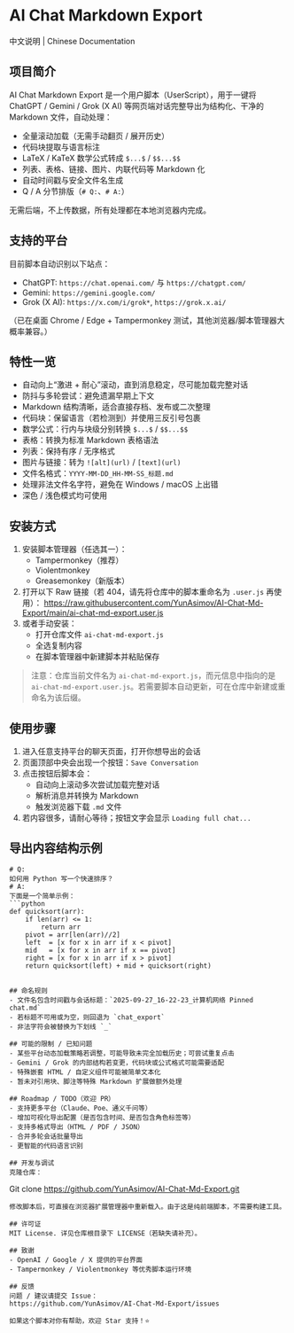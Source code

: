 # AI Chat Markdown Export

中文说明 | Chinese Documentation

## 项目简介
AI Chat Markdown Export 是一个用户脚本（UserScript），用于一键将 ChatGPT / Gemini / Grok (X AI) 等网页端对话完整导出为结构化、干净的 Markdown 文件，自动处理：
- 全量滚动加载（无需手动翻页 / 展开历史）
- 代码块提取与语言标注
- LaTeX / KaTeX 数学公式转成 `$...$` / `$$...$$`
- 列表、表格、链接、图片、内联代码等 Markdown 化
- 自动时间戳与安全文件名生成
- Q / A 分节排版（`# Q:`、`# A:`）

无需后端，不上传数据，所有处理都在本地浏览器内完成。

## 支持的平台
目前脚本自动识别以下站点：
- ChatGPT: `https://chat.openai.com/` 与 `https://chatgpt.com/`
- Gemini: `https://gemini.google.com/`
- Grok (X AI): `https://x.com/i/grok*`, `https://grok.x.ai/`

（已在桌面 Chrome / Edge + Tampermonkey 测试，其他浏览器/脚本管理器大概率兼容。）

## 特性一览
- 自动向上“激进 + 耐心”滚动，直到消息稳定，尽可能加载完整对话
- 防抖与多轮尝试：避免遗漏早期上下文
- Markdown 结构清晰，适合直接存档、发布或二次整理
- 代码块：保留语言（若检测到）并使用三反引号包裹
- 数学公式：行内与块级分别转换 `$...$` / `$$...$$`
- 表格：转换为标准 Markdown 表格语法
- 列表：保持有序 / 无序格式
- 图片与链接：转为 `![alt](url)` / `[text](url)`
- 文件名格式：`YYYY-MM-DD_HH-MM-SS_标题.md`
- 处理非法文件名字符，避免在 Windows / macOS 上出错
- 深色 / 浅色模式均可使用

## 安装方式
1. 安装脚本管理器（任选其一）：
   - Tampermonkey（推荐）
   - Violentmonkey
   - Greasemonkey（新版本）
2. 打开以下 Raw 链接（若 404，请先将仓库中的脚本重命名为 `.user.js` 再使用）：
   https://raw.githubusercontent.com/YunAsimov/AI-Chat-Md-Export/main/ai-chat-md-export.user.js
3. 或者手动安装：
   - 打开仓库文件 `ai-chat-md-export.js`
   - 全选复制内容
   - 在脚本管理器中新建脚本并粘贴保存

> 注意：仓库当前文件名为 `ai-chat-md-export.js`，而元信息中指向的是 `ai-chat-md-export.user.js`。若需要脚本自动更新，可在仓库中新建或重命名为该后缀。

## 使用步骤
1. 进入任意支持平台的聊天页面，打开你想导出的会话
2. 页面顶部中央会出现一个按钮：`Save Conversation`
3. 点击按钮后脚本会：
   - 自动向上滚动多次尝试加载完整对话
   - 解析消息并转换为 Markdown
   - 触发浏览器下载 `.md` 文件
4. 若内容很多，请耐心等待；按钮文字会显示 `Loading full chat...`

## 导出内容结构示例
```
# Q:
如何用 Python 写一个快速排序？
# A:
下面是一个简单示例：
```python
def quicksort(arr):
    if len(arr) <= 1:
        return arr
    pivot = arr[len(arr)//2]
    left  = [x for x in arr if x < pivot]
    mid   = [x for x in arr if x == pivot]
    right = [x for x in arr if x > pivot]
    return quicksort(left) + mid + quicksort(right)
```
```

## 命名规则
- 文件名包含时间戳与会话标题：`2025-09-27_16-22-23_计算机网络 Pinned chat.md`
- 若标题不可用或为空，则回退为 `chat_export`
- 非法字符会被替换为下划线 `_`

## 可能的限制 / 已知问题
- 某些平台动态加载策略若调整，可能导致未完全加载历史；可尝试重复点击
- Gemini / Grok 的内部结构若变更，代码块或公式格式可能需要适配
- 特殊嵌套 HTML / 自定义组件可能被简单文本化
- 暂未对引用块、脚注等特殊 Markdown 扩展做额外处理

## Roadmap / TODO（欢迎 PR）
- 支持更多平台（Claude、Poe、通义千问等）
- 增加可视化导出配置（是否包含时间、是否包含角色标签等）
- 支持多格式导出（HTML / PDF / JSON）
- 合并多轮会话批量导出
- 更智能的代码语言识别

## 开发与调试
克隆仓库：
```
Git clone https://github.com/YunAsimov/AI-Chat-Md-Export.git
```
修改脚本后，可直接在浏览器扩展管理器中重新载入。由于这是纯前端脚本，不需要构建工具。

## 许可证
MIT License. 详见仓库根目录下 LICENSE（若缺失请补充）。

## 致谢
- OpenAI / Google / X 提供的平台界面
- Tampermonkey / Violentmonkey 等优秀脚本运行环境

## 反馈
问题 / 建议请提交 Issue：
https://github.com/YunAsimov/AI-Chat-Md-Export/issues

如果这个脚本对你有帮助，欢迎 Star 支持！⭐
